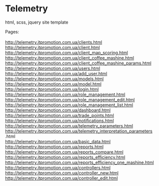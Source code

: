 # Telemetry
html, scss, jquery site template<br/>

Pages:<br/>
<br/>
http://telemetry.itpromotion.com.ua/clients.html<br/>
http://telemetry.itpromotion.com.ua/client.html<br/>
http://telemetry.itpromotion.com.ua/client_map_scoring.html<br/>
http://telemetry.itpromotion.com.ua/client_coffee_mashine.html<br/>
http://telemetry.itpromotion.com.ua/client_coffee_mashine_params.html<br/>
http://telemetry.itpromotion.com.ua/users.html<br/>
http://telemetry.itpromotion.com.ua/add_user.html<br/>
http://telemetry.itpromotion.com.ua/models.html<br/>
http://telemetry.itpromotion.com.ua/model.html<br/>
http://telemetry.itpromotion.com.ua/login.html<br/>
http://telemetry.itpromotion.com.ua/role_management.html<br/>
http://telemetry.itpromotion.com.ua/role_management_edit.html<br/>
http://telemetry.itpromotion.com.ua/role_management_list.html<br/>
http://telemetry.itpromotion.com.ua/dashboard.html<br/>
http://telemetry.itpromotion.com.ua/trade_points.html<br/>
http://telemetry.itpromotion.com.ua/notifications.html<br/>
http://telemetry.itpromotion.com.ua/telemetry_parameters.html<br/>
http://telemetry.itpromotion.com.ua/telemetry_interpretation_parameters
.html<br/>
http://telemetry.itpromotion.com.ua/basic_data.html<br/>
http://telemetry.itpromotion.com.ua/reports.html<br/>
http://telemetry.itpromotion.com.ua/reports_compare.html<br/>
http://telemetry.itpromotion.com.ua/reports_efficiency.html<br/>
http://telemetry.itpromotion.com.ua/reports_efficiency_one_mashine.html<br/>
http://telemetry.itpromotion.com.ua/controllers.html<br/>
http://telemetry.itpromotion.com.ua/controller_new.html<br/>
http://telemetry.itpromotion.com.ua/controller_edit.html<br/>